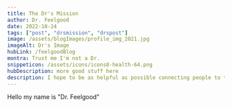 ```yaml
---
title: The Dr's Mission
author: Dr. Feelgood
date: 2022-10-24
tags: ["post", "drsmission", "drspost"]
image: /assets/blogImages/profile_img_2021.jpg
imageAlt: Dr's Image
hubLink: /feelgoodBlog
montra: Trust me I'm not a Dr.
snippeticon: /assets/icons/icons8-health-64.png
hubDescription: more good stuff here
description: I hope to be as helpful as possible connecting people to the right resources.
---
```


Hello my name is "Dr. Feelgood"